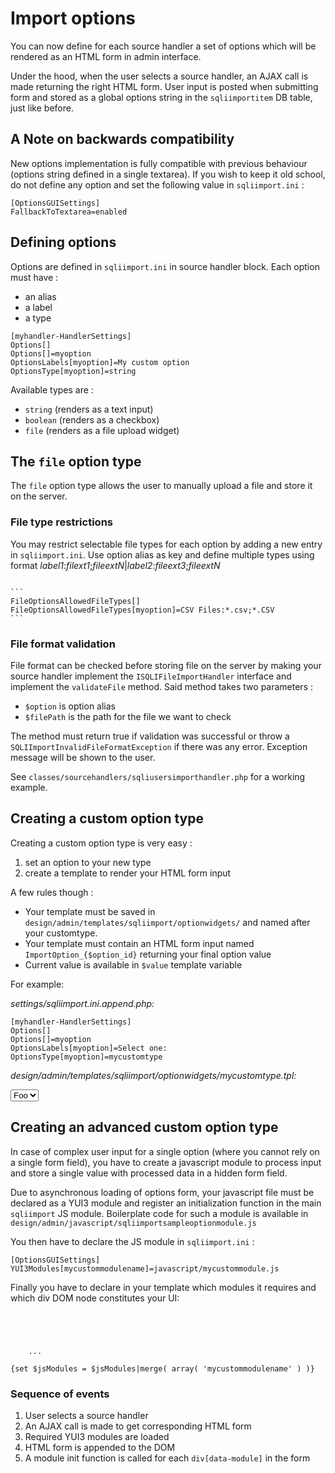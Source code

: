 # Import options
You can now define for each source handler a set of options which will be rendered as an HTML form in admin interface.

Under the hood, when the user selects a source handler, an AJAX call is made returning the right HTML form. User input is posted when submitting form and stored as a global options string in the `sqliimportitem` DB table, just like before.

## A Note on backwards compatibility
New options implementation is fully compatible with previous behaviour (options string defined in a single textarea). 
If you wish to keep it old school, do not define any option and set the following value in `sqliimport.ini` :
<pre><code>[OptionsGUISettings]
FallbackToTextarea=enabled
</code></pre>

## Defining options

Options are defined in `sqliimport.ini` in source handler block. 
Each option must have :

* an alias
* a label
* a type

<pre><code>[myhandler-HandlerSettings]
Options[]
Options[]=myoption
OptionsLabels[myoption]=My custom option
OptionsType[myoption]=string
</code></pre>

Available types are :

* `string` (renders as a text input)
* `boolean` (renders as a checkbox)
* `file` (renders as a file upload widget)


## The `file` option type
The `file` option type allows the user to manually upload a file and store it on the server.

### File type restrictions
You may restrict selectable file types for each option by adding a new entry in `sqliimport.ini`.
Use option alias as key and define multiple types using format *label1*:*filext1*;*fileextN*|*label2*:*fileext3*;*fileextN*
<pre><code>
```
FileOptionsAllowedFileTypes[]
FileOptionsAllowedFileTypes[myoption]=CSV Files:*.csv;*.CSV
```
</code></pre>


### File format validation
File format can be checked before storing file on the server by making your source handler implement the `ISQLIFileImportHandler` interface and implement the `validateFile` method.
Said method takes two parameters :

* `$option` is option alias
* `$filePath` is the path for the file we want to check

The method must return true if validation was successful or throw a `SQLIImportInvalidFileFormatException` if there was any error. Exception message will be shown to the user.

See `classes/sourcehandlers/sqliusersimporthandler.php` for a working example.

## Creating a custom option type
Creating a custom option type is very easy : 

1. set an option to your new type
2. create a template to render your HTML form input

A few rules though :

* Your template must be saved in `design/admin/templates/sqliimport/optionwidgets/` and named after your customtype.
* Your template must contain an HTML form input named `ImportOption_{$option_id}` returning your final option value
* Current value is available in `$value` template variable

For example:

*settings/sqliimport.ini.append.php:*
<pre><code>[myhandler-HandlerSettings]
Options[]
Options[]=myoption
OptionsLabels[myoption]=Select one:
OptionsType[myoption]=mycustomtype
</code></pre>

*design/admin/templates/sqliimport/optionwidgets/mycustomtype.tpl:*
<pre><code><select name="ImportOption_{$option_id}">
	<option value="foo"{if $value|eq('foo')} selected{/if}>Foo</option>
	<option value="bar"{if $value|eq('bar')} selected{/if}>Bar</option>
</select>
</code></pre>


## Creating an advanced custom option type
In case of complex user input for a single option (where you cannot rely on a single form field), you have to create a javascript module to process input and store a single value with processed data in a hidden form field.

Due to asynchronous loading of options form, your javascript file must be declared as a YUI3 module and register an initialization function in the main `sqliimport` JS module.
Boilerplate code for such a module is available in `design/admin/javascript/sqliimportsampleoptionmodule.js`

You then have to declare the JS module in `sqliimport.ini` :

<pre><code>[OptionsGUISettings]
YUI3Modules[mycustommodulename]=javascript/mycustommodule.js
</code></pre>

Finally you have to declare in your template which modules it requires and which div DOM node constitutes your UI:
<pre><code><div data-module="mycustommodulename">
	<!--your module must fill in this field-->
	<input type="hidden" name="ImportOption_{$option_id}" value="" />
	<!--your custom UI-->
	...
</div>
{set $jsModules = $jsModules|merge( array( 'mycustommodulename' ) )}
</code></pre>

### Sequence of events

1. User selects a source handler
2. An AJAX call is made to get corresponding HTML form
3. Required YUI3 modules are loaded
4. HTML form is appended to the DOM
5. A module init function is called for each `div[data-module]` in the form

